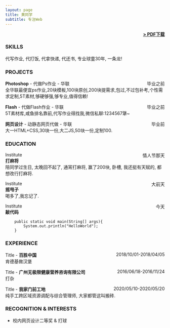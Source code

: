 ```yaml
---
layout: page
title: 黄同学
subtitle: 专注Web
---
```


<span style="float: right; "><a href="{{ '/assets/resume.pdf' | prepend: site.baseurl }}"><strong>> PDF下载</strong></a> </span>
<br>

### SKILLS
代写作业, 代打饭, 代拿快递, 代还书, 专业球童30年, 一条龙! 

### PROJECTS
**Photoshop** - 代做Ps作业 - 华联 <span style="float: right; ">毕业之前</span>  
全华联最便宜ps作业,20块模板,100块原创,200块提需求,包过,不过包补考,个性需求定制,5T素材,够硬够强,够专业,值得信赖!

**Flash** - 代做Flash作业 - 华联 <span style="float: right; ">毕业之前</span>  
5T素材库,咸鱼排名靠前,代写作业得找我,微信私聊:1234567犟~

**网页设计** - 动静态网页代做 - 华联 <span style="float: right; ">毕业前</span>  
大一HTML+CSS,30块一份,大二JS,50块一份,定制100.  

### EDUCATION

Institute <span style="float: right; ">情人节那天</span>  
**打麻将**  
陪同学过生日, 太晚回不起了, 通宵打麻将, 赢了200块, 卧槽, 我还挺有天赋的, 都想改行打麻将.
 
Institute <span style="float: right; ">大前天</span>  
**摇甩子**  
喝多了,我忘记了.

Institute <span style="float: right; ">今天</span>  
**敲代码** 
``` 
	public static void main(String[] args){
		System.out.println("HelloWorld");
	}
```
### EXPERIENCE

Title - **百胜中国** <span style="float: right; ">2018/10/01-2018/04/05</span>  
肯德基做汉堡

 
Title - **广州无极限健康营养咨询有限公司** <span style="float: right; ">2016/06/18-2016/11/24</span>  
打杂

Title - **我家门前工地** <span style="float: right; ">2020/05/10-2020/05/20</span>  
纯手工跨区域资源调配与综合管理师, 大家都管这叫搬砖.


### RECOGNITION & INTERESTS

- 校内网页设计二等奖 & 打球